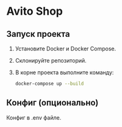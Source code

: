 # Avito Shop

## Запуск проекта

1. Установите Docker и Docker Compose.
2. Склонируйте репозиторий.
3. В корне проекта выполните команду:

   ```bash
   docker-compose up --build
   ```

## Конфиг (опционально)

Конфиг в .env файле.
